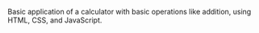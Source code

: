 Basic application of a calculator with basic operations like addition, using HTML, CSS, and JavaScript.
